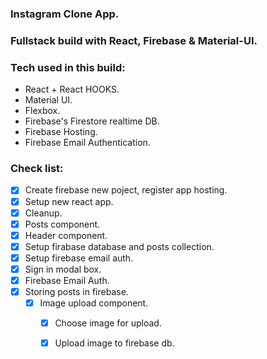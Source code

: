 ### Instagram Clone App.
### Fullstack build with React, Firebase & Material-UI.

### Tech used in this build:
* React + React HOOKS.
* Material UI.
* Flexbox.
* Firebase's Firestore realtime DB.
* Firebase Hosting.
* Firebase Email Authentication.

### Check list:
* [x] Create firebase new poject, register app hosting.
* [x] Setup new react app.
* [x] Cleanup.
* [x] Posts component.
* [x] Header component.
* [x] Setup firabase database and posts collection.
* [x] Setup firebase email auth.
* [x] Sign in modal box.
* [x] Firebase Email Auth.
* [x] Storing posts in firebase.
    * [x] Image upload component.
        * [x] Choose image for upload.
        * [x] Upload image to firebase db.

